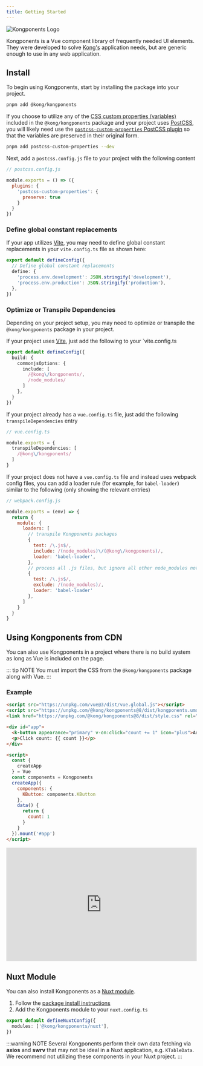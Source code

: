 ```yaml
---
title: Getting Started
---
```


![Kongponents Logo](/img/kongponents-logo.jpg)

Kongponents is a Vue component library of frequently needed UI elements. They were developed to solve [Kong's](https://konghq.com) application needs, but are generic enough to use in any web application.

## Install

To begin using Kongponents, start by installing the package into your project.

```sh
pnpm add @kong/kongponents
```

If you choose to utilize any of the [CSS custom properties (variables)](https://developer.mozilla.org/en-US/docs/Web/CSS/Using_CSS_custom_properties) included in the `@kong/kongponents` package and your project uses [PostCSS](https://postcss.org/), you will likely need use the [`postcss-custom-properties` PostCSS plugin](https://github.com/postcss/postcss-custom-properties) so that the variables are preserved in their original form.

```sh
pnpm add postcss-custom-properties --dev
```

Next, add a `postcss.config.js` file to your project with the following content

```js
// postcss.config.js

module.exports = () => ({
  plugins: {
    'postcss-custom-properties': {
      preserve: true
    }
  }
})
```

### Define global constant replacements

If your app utilizes [Vite](https://vitejs.dev/), you may need to define global constant replacements in your `vite.config.ts` file as shown here:

```ts
export default defineConfig({
  // Define global constant replacements
  define: {
    'process.env.development': JSON.stringify('development'),
    'process.env.production': JSON.stringify('production'),
  },
})
```

### Optimize or Transpile Dependencies

Depending on your project setup, you may need to optimize or transpile the `@kong/kongponents` package in your project.

If your project uses [Vite](https://vitejs.dev), just add the following to your `vite.config.ts

```ts
export default defineConfig({
  build: {
    commonjsOptions: {
      include: [
        /@kong\/kongponents/,
        /node_modules/
      ]
    },
  }
})
```

If your project already has a `vue.config.ts` file, just add the following `transpileDependencies` entry

```ts
// vue.config.ts

module.exports = {
  transpileDependencies: [
    /@kong\/kongponents/
  ]
}
```

If your project does not have a `vue.config.ts` file and instead uses webpack config files, you can add a loader rule (for example, for `babel-loader`) similar to the following (only showing the relevant entries)

```js
// webpack.config.js

module.exports = (env) => {
  return {
    module: {
      loaders: [
        // transpile Kongponents packages
        {
          test: /\.js$/,
          include: /(node_modules)\/(@kong\/kongponents)/,
          loader: 'babel-loader',
        },
        // process all .js files, but ignore all other node_modules not listed above
        {
          test: /\.js$/,
          exclude: /(node_modules)/,
          loader: 'babel-loader'
        },
      ]
    }
  }
}
```

## Using Kongponents from CDN

You can also use Kongponents in a project where there is no build system as long as Vue is included on the page.

::: tip NOTE
You must import the CSS from the `@kong/kongponents` package along with Vue.
:::

### Example

```html
<script src="https://unpkg.com/vue@3/dist/vue.global.js"></script>
<script src="https://unpkg.com/@kong/kongponents@8/dist/kongponents.umd.js"></script>
<link href="https://unpkg.com/@kong/kongponents@8/dist/style.css" rel="stylesheet" />

<div id="app">
  <k-button appearance="primary" v-on:click="count += 1" icon="plus">Add</k-button>
  <p>Click count: {{ count }}</p>
</div>

<script>
  const {
    createApp
  } = Vue
  const components = Kongponents
  createApp({
    components: {
      KButton: components.KButton
    },
    data() {
      return {
        count: 1
      }
    }
  }).mount('#app')
</script>
```

<iframe width="100%" height="300" style="width: 100%;" scrolling="no" title="Kongponents for Vue" src="https://codepen.io/adamdehaven/embed/KKowxVQ?default-tab=html%2Cresult" frameborder="no" loading="lazy" allowtransparency="true" allowfullscreen="true">
  See the Pen <a href="https://codepen.io/adamdehaven/pen/KKowxVQ">
  Kongponents for Vue</a> by Kong, Inc.
  on <a href="https://codepen.io">CodePen</a>.
</iframe>

## Nuxt Module

You can also install Kongponents as a [Nuxt module](https://nuxt.com/docs/guide/directory-structure/modules).

1. Follow the [package install instructions](#install)
2. Add the Kongponents module to your `nuxt.config.ts`

```typescript
export default defineNuxtConfig({
  modules: ['@kong/kongponents/nuxt'],
})
```

:::warning NOTE
Several Kongponents perform their own data fetching via **axios** and **swrv** that may not be ideal in a Nuxt application, e.g. `KTableData`. We recommend not utilizing these components in your Nuxt project.
:::
